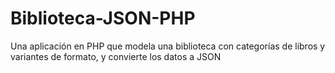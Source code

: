 # Biblioteca-JSON-PHP
Una aplicación en PHP que modela una biblioteca con categorías de libros y variantes de formato, y convierte los datos a JSON
